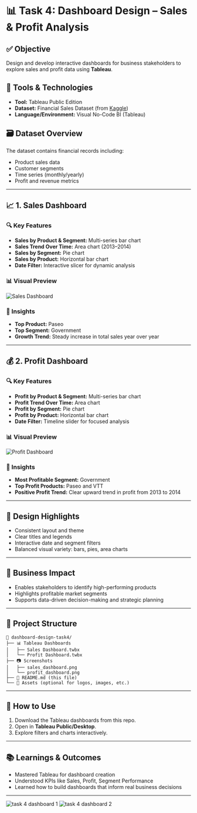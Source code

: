 # 📊 Task 4: Dashboard Design – Sales & Profit Analysis

## ✅ Objective

Design and develop interactive dashboards for business stakeholders to explore sales and profit data using **Tableau**.

## 🧰 Tools & Technologies

* **Tool:** Tableau Public Edition
* **Dataset:** Financial Sales Dataset (from [Kaggle](https://www.kaggle.com))
* **Language/Environment:** Visual No-Code BI (Tableau)

## 🗃️ Dataset Overview

The dataset contains financial records including:

* Product sales data
* Customer segments
* Time series (monthly/yearly)
* Profit and revenue metrics

---

## 📈 1. Sales Dashboard

### 🔍 Key Features

* **Sales by Product & Segment:** Multi-series bar chart
* **Sales Trend Over Time:** Area chart (2013–2014)
* **Sales by Segment:** Pie chart
* **Sales by Product:** Horizontal bar chart
* **Date Filter:** Interactive slicer for dynamic analysis

### 📊 Visual Preview

![Sales Dashboard](./screenshots/sales_dashboard.png)

### 📌 Insights

* **Top Product:** Paseo
* **Top Segment:** Government
* **Growth Trend:** Steady increase in total sales year over year

---

## 💰 2. Profit Dashboard

### 🔍 Key Features

* **Profit by Product & Segment:** Multi-series bar chart
* **Profit Trend Over Time:** Area chart
* **Profit by Segment:** Pie chart
* **Profit by Product:** Horizontal bar chart
* **Date Filter:** Timeline slider for focused analysis

### 📊 Visual Preview

![Profit Dashboard](./screenshots/profit_dashboard.png)

### 📌 Insights

* **Most Profitable Segment:** Government
* **Top Profit Products:** Paseo and VTT
* **Positive Profit Trend:** Clear upward trend in profit from 2013 to 2014

---

## 🎨 Design Highlights

* Consistent layout and theme
* Clear titles and legends
* Interactive date and segment filters
* Balanced visual variety: bars, pies, area charts

---

## 🧠 Business Impact

* Enables stakeholders to identify high-performing products
* Highlights profitable market segments
* Supports data-driven decision-making and strategic planning

---

## 📂 Project Structure

```
📁 dashboard-design-task4/
├── 📊 Tableau Dashboards
│   ├── Sales Dashboard.twbx
│   └── Profit Dashboard.twbx
├── 📷 Screenshots
│   ├── sales_dashboard.png
│   └── profit_dashboard.png
├── 📄 README.md (this file)
└── 📂 Assets (optional for logos, images, etc.)
```

---

## 🚀 How to Use

1. Download the Tableau dashboards from this repo.
2. Open in **Tableau Public/Desktop**.
3. Explore filters and charts interactively.

---

## 📚 Learnings & Outcomes

* Mastered Tableau for dashboard creation
* Understood KPIs like Sales, Profit, Segment Performance
* Learned how to build dashboards that inform real business decisions

---
![task 4 dashboard 1](https://github.com/user-attachments/assets/ecd61be0-294e-4126-9de3-c8c1daac3149)
![task 4 dashboard 2](https://github.com/user-attachments/assets/ab5ff11f-14a6-49fc-8a6f-2b81ea87a988)



